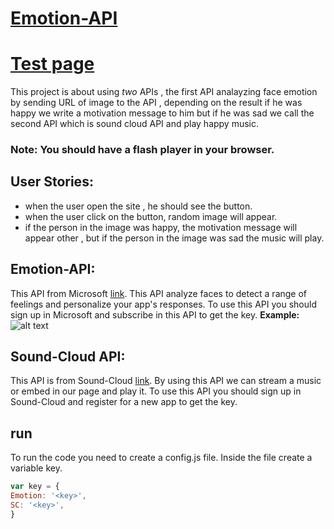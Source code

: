 # [Emotion-API](https://snocks.github.io/Emotion-API/index.html)
# [Test page](https://snocks.github.io/Emotion-API/test.html)


This project is about using *two* APIs , the first API analayzing face emotion  by sending URL of image to the API , depending on the result if he was happy we write a motivation message to him but if he was sad we call the second API which is sound cloud API and play happy music.

### Note: You should have a flash player in your browser.

## User Stories:
 - when the user open the site , he should see the button.
 - when the user click on the button, random image will appear.
 - if the person in the image was happy, the motivation message will appear other , but if the person in the image was sad the music will play.

## Emotion-API:
This API from Microsoft [link](https://www.microsoft.com/cognitive-services/en-us/emotion-api).
This API analyze faces to detect a range of feelings and personalize your app's responses.
To use this API you should sign up in Microsoft and subscribe in this API to get the key.
 **Example:**
 ![alt text](https://www.programmableweb.com/sites/default/files/microsoft-computer-vision-emotion-API.jpg)
## Sound-Cloud API:
This API is from Sound-Cloud [link](https://developers.soundcloud.com/docs/api/guide).
By using this API we can stream a music or embed in our page and play it.
To use this API you should sign up in Sound-Cloud and register for a new app to get the key.

## run

To run the code you need to create a config.js file. Inside the file create a variable key.
```js
var key = {
Emotion: '<key>',
SC: '<key>',
}
